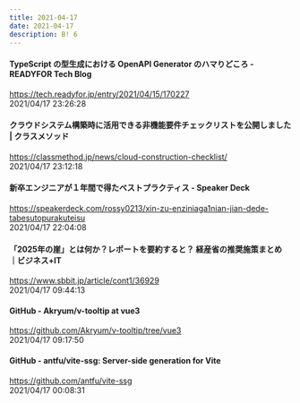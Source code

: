 ```yaml
---
title: 2021-04-17
date: 2021-04-17
description: B! 6
---
```


#### TypeScript の型生成における OpenAPI Generator のハマりどころ - READYFOR Tech Blog
https://tech.readyfor.jp/entry/2021/04/15/170227<br>
2021/04/17 23:26:28<br>


#### クラウドシステム構築時に活用できる非機能要件チェックリストを公開しました | クラスメソッド
https://classmethod.jp/news/cloud-construction-checklist/<br>
2021/04/17 23:12:18<br>


#### 新卒エンジニアが１年間で得たベストプラクティス - Speaker Deck
https://speakerdeck.com/rossy0213/xin-zu-enziniaga1nian-jian-dede-tabesutopurakuteisu<br>
2021/04/17 22:04:08<br>


#### 「2025年の崖」とは何か？レポートを要約すると？ 経産省の推奨施策まとめ ｜ビジネス+IT
https://www.sbbit.jp/article/cont1/36929<br>
2021/04/17 09:44:13<br>


#### GitHub - Akryum/v-tooltip at vue3
https://github.com/Akryum/v-tooltip/tree/vue3<br>
2021/04/17 09:17:50<br>


#### GitHub - antfu/vite-ssg: Server-side generation for Vite
https://github.com/antfu/vite-ssg<br>
2021/04/17 00:08:31<br>


